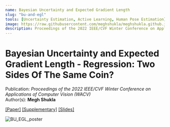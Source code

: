```yaml
---
name: Bayesian Uncertainty and Expected Gradient Length
slug: "bu-and-egl"
tools: [Uncertainty Estimation, Active Learning, Human Pose Estimation]
image: https://raw.githubusercontent.com/meghshukla/meghshukla.github.io/master/files/images/EGL%2B%2B_WACV.jpg
description: Proceedings of the 2022 IEEE/CVF Winter Conference on Applications of Computer Vision (WACV)
---
```


# Bayesian Uncertainty and Expected Gradient Length - Regression: Two Sides Of The Same Coin?

Publication: _Proceedings of the 2022 IEEE/CVF Winter Conference on Applications of Computer Vision (WACV)_ <br>
Author(s): **Megh Shukla** <br>


<a href="https://meghshukla.github.io/files/papers/wacv/Bayesian_Uncertainty_Expected_Gradient_Length.pdf" target="_blank">[Paper]</a>  <a href="https://meghshukla.github.io/files/papers/wacv/Bayesian_Uncertainty_Expected_Gradient_Length-supplementary.pdf" target="_blank">[Supplementary]</a>  <a href="https://meghshukla.github.io/files/papers/wacv/BayesianUncertainty_EGL_slides.pdf" target="_blank">[Slides]</a>

![BU_EGL_poster](https://raw.githubusercontent.com/meghshukla/meghshukla.github.io/master/files/papers/wacv/BayesianUncertainty_EGL_poster.png)